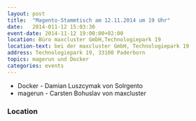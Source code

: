 ```yaml
---
layout: post
title:  "Magento-Stammtisch am 12.11.2014 um 19 Uhr"
date:   2014-011-12 15:03:30
event-date: 2014-11-12 19:00:00+02:00
location: Büro maxcluster GmbH,Technologiepark 19
location-text: bei der maxcluster GmbH, Technologiepark 19
address: Technologiepark 19, 33100 Paderborn
topics: magerun und Docker
categories: events
---
```


*  Docker - Damian Luszcymak von Solrgento
*  magerun - Carsten Bohuslav von maxcluster

### Location

